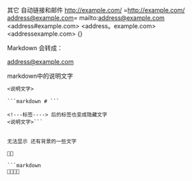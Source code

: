 其它
自动链接和邮件
<http://example.com/> =<a href="http://example.com/">http://example.com/</a>
<address@example.com>= mailto:address@example.com
<address#example.com>
<address。example.com>
<addressexample.com>
{}

Markdown 会转成：

<a href="&#x6D;&#x61;i&#x6C;&#x74;&#x6F;:&#x61;&#x64;&#x64;&#x72;&#x65;
&#115;&#115;&#64;&#101;&#120;&#x61;&#109;&#x70;&#x6C;e&#x2E;&#99;&#111;
&#109;">&#x61;&#x64;&#x64;&#x72;&#x65;&#115;&#115;&#64;&#101;&#120;&#x61;&#109;&#x70;&#x6C;e&#x2E;&#99;&#111;&#109;</a>

<fsfssdsfsfsd> markdown中的说明文字 
```markdown
<说明文字>

```
```
```markdown # ```

<!---标签----> 后的标签也变成隐藏文字
<说明文字>```

```
<!---标签---->
```

无法显示 还有背景的一些文字



```markdown


```

